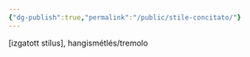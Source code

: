 ```yaml
---
{"dg-publish":true,"permalink":"/public/stile-concitato/"}
---
```


[izgatott stílus], hangismétlés/tremolo